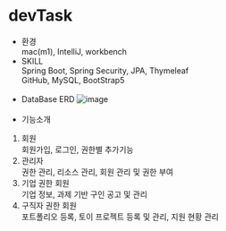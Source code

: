 # devTask
* 환경<br>
mac(m1), IntelliJ, workbench
* SKILL<br>
Spring Boot, Spring Security, JPA, Thymeleaf<br>
GitHub, MySQL, BootStrap5
<br><br>
* DataBase ERD
  ![image](https://user-images.githubusercontent.com/48978983/155384511-79b29c2e-d6c0-4062-b7e9-2a17728602db.png)
<br><br>
* 기능소개
1. 회원<br>
회원가입, 로그인, 권한별 추가기능
2. 관리자<br>
권한 관리, 리소스 관리, 회원 관리 및 권한 부여
3. 기업 권한 회원<br>
기업 정보, 과제 기반 구인 공고 및 관리
4. 구직자 권한 회원<br>
포트폴리오 등록, 토이 프로젝트 등록 및 관리, 지원 현황 관리